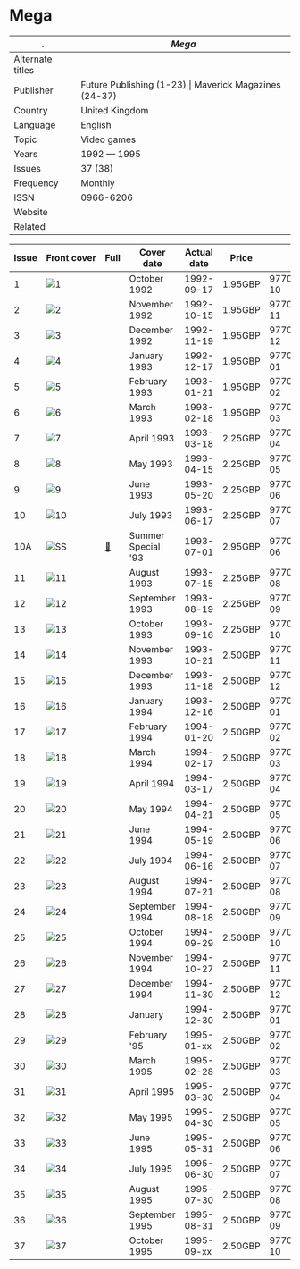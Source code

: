 # Mega

. | _Mega_
--- | ---
Alternate titles | 
Publisher |  Future Publishing (1-23) &vert; Maverick Magazines (24-37)
Country | United Kingdom
Language | English
Topic | Video games
Years | 1992 &mdash; 1995
Issues | 37 (38)
Frequency | Monthly
ISSN | 0966-6206
Website | 
Related | 

Issue | Front&nbsp;cover | Full | Cover date | Actual date | Price | Barcode | Extras
----- | ---------------- | ---- | ---------- | ----------- | ----- | ------- | ------
1|![1](mega/01.png)||October 1992|1992-09-17|1.95GBP|9770966620000-10|
2|![2](mega/02.png)||November 1992|1992-10-15|1.95GBP|9770966620000-11|
3|![3](mega/03.png)||December 1992|1992-11-19|1.95GBP|9770966620000-12|
4|![4](mega/04.png)||January 1993|1992-12-17|1.95GBP|9770966620000-01|
5|![5](mega/05.png)||February 1993|1993-01-21|1.95GBP|9770966620000-02|
6|![6](mega/06.png)||March 1993|1993-02-18|1.95GBP|9770966620000-03|
7|![7](mega/07.png)||April 1993|1993-03-18|2.25GBP|9770966620017-04|
8|![8](mega/08.png)||May 1993|1993-04-15|2.25GBP|9770966620017-05|
9|![9](mega/09.png)||June 1993|1993-05-20|2.25GBP|9770966620017-06|
10|![10](mega/10.png)||July 1993|1993-06-17|2.25GBP|9770966620017-07|
10A|![SS](mega/SS.png)|[🔗][SS]|Summer Special '93|1993-07-01|2.95GBP|9770969500002-06|
11|![11](mega/11.png)||August 1993|1993-07-15|2.25GBP|9770966620017-08|
12|![12](mega/12.png)||September 1993|1993-08-19|2.25GBP|9770966620017-09|
13|![13](mega/13.png)||October 1993|1993-09-16|2.25GBP|9770966620017-10|
14|![14](mega/14.png)||November 1993|1993-10-21|2.50GBP|9770966620024-11|
15|![15](mega/15.png)||December 1993|1993-11-18|2.50GBP|9770966620024-12|
16|![16](mega/16.png)||January 1994|1993-12-16|2.50GBP|9770966620024-01|
17|![17](mega/17.png)||February 1994|1994-01-20|2.50GBP|9770966620024-02|
18|![18](mega/18.png)||March 1994|1994-02-17|2.50GBP|9770966620024-03|
19|![19](mega/19.png)||April 1994|1994-03-17|2.50GBP|9770966620024-04|
20|![20](mega/20.png)||May 1994|1994-04-21|2.50GBP|9770966620024-05|Poster book
21|![21](mega/21.png)||June 1994|1994-05-19|2.50GBP|9770966620024-06|
22|![22](mega/22.png)||July 1994|1994-06-16|2.50GBP|9770966620024-07|
23|![23](mega/23.png)||August 1994|1994-07-21|2.50GBP|9770966620024-08|
24|![24](mega/24.png)||September 1994|1994-08-18|2.50GBP|9770966620024-09|
25|![25](mega/25.png)||October 1994|1994-09-29|2.50GBP|9770966620024-10|
26|![26](mega/26.png)||November 1994|1994-10-27|2.50GBP|9770966620024-11|
27|![27](mega/27.png)||December 1994|1994-11-30|2.50GBP|9770966620024-12|
28|![28](mega/28.png)||January|1994-12-30|2.50GBP|9770966620024-01|
29|![29](mega/29.png)||February '95|1995-01-xx|2.50GBP|9770966620024-02|
30|![30](mega/30.png)||March 1995|1995-02-28|2.50GBP|9770966620024-03|
31|![31](mega/31.png)||April 1995|1995-03-30|2.50GBP|9770966620024-04|
32|![32](mega/32.png)||May 1995|1995-04-30|2.50GBP|9770966620024-05|
33|![33](mega/33.png)||June 1995|1995-05-31|2.50GBP|9770966620024-06|
34|![34](mega/34.png)||July 1995|1995-06-30|2.50GBP|9770966620024-07|
35|![35](mega/35.png)||August 1995|1995-07-30|2.50GBP|9770966620024-08|
36|![36](mega/36.png)||September 1995|1995-08-31|2.50GBP|9770966620024-09|
37|![37](mega/37.png)||October 1995|1995-09-xx|2.50GBP|9770966620024-10|

[SS]: https://archive.org/details/megagoldsummerspecial
